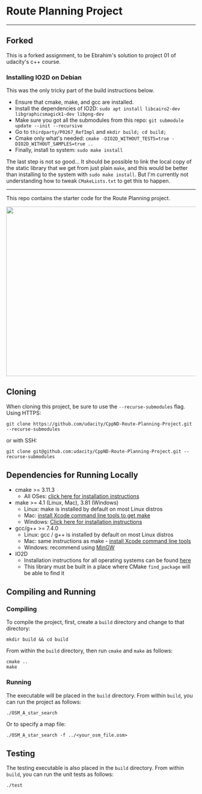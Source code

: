 # Route Planning Project

---

## Forked

This is a forked assignment, to be Ebrahim's solution to project 01 of udacity's c++ course.

### Installing IO2D on Debian

This was the only tricky part of the build instructions below.

- Ensure that cmake, make, and gcc are installed.
- Install the dependencies of IO2D: `sudo apt install libcairo2-dev libgraphicsmagick1-dev libpng-dev`
- Make sure you got all the submodules from this repo: `git submodule update --init --recursive`
- Go to `thirdparty/P0267_RefImpl` and `mkdir build; cd build;`
- Cmake only what's needed: `cmake -DIO2D_WITHOUT_TESTS=true -DIO2D_WITHOUT_SAMPLES=true ..`
- Finally, install to system: `sudo make install`

The last step is not so good...
It should be possible to link the local copy of the static library that we get from just plain `make`,
and this would be better than installing to the system with `sudo make install`.
But I'm currently not understanding how to tweak `CMakeLists.txt` to get this to happen.

---

This repo contains the starter code for the Route Planning project.

<img src="map.png" width="600" height="450" />

## Cloning

When cloning this project, be sure to use the `--recurse-submodules` flag. Using HTTPS:
```
git clone https://github.com/udacity/CppND-Route-Planning-Project.git --recurse-submodules
```
or with SSH:
```
git clone git@github.com:udacity/CppND-Route-Planning-Project.git --recurse-submodules
```

## Dependencies for Running Locally
* cmake >= 3.11.3
  * All OSes: [click here for installation instructions](https://cmake.org/install/)
* make >= 4.1 (Linux, Mac), 3.81 (Windows)
  * Linux: make is installed by default on most Linux distros
  * Mac: [install Xcode command line tools to get make](https://developer.apple.com/xcode/features/)
  * Windows: [Click here for installation instructions](http://gnuwin32.sourceforge.net/packages/make.htm)
* gcc/g++ >= 7.4.0
  * Linux: gcc / g++ is installed by default on most Linux distros
  * Mac: same instructions as make - [install Xcode command line tools](https://developer.apple.com/xcode/features/)
  * Windows: recommend using [MinGW](http://www.mingw.org/)
* IO2D
  * Installation instructions for all operating systems can be found [here](https://github.com/cpp-io2d/P0267_RefImpl/blob/master/BUILDING.md)
  * This library must be built in a place where CMake `find_package` will be able to find it

## Compiling and Running

### Compiling
To compile the project, first, create a `build` directory and change to that directory:
```
mkdir build && cd build
```
From within the `build` directory, then run `cmake` and `make` as follows:
```
cmake ..
make
```
### Running
The executable will be placed in the `build` directory. From within `build`, you can run the project as follows:
```
./OSM_A_star_search
```
Or to specify a map file:
```
./OSM_A_star_search -f ../<your_osm_file.osm>
```

## Testing

The testing executable is also placed in the `build` directory. From within `build`, you can run the unit tests as follows:
```
./test
```

